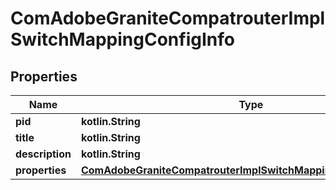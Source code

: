 
# ComAdobeGraniteCompatrouterImplSwitchMappingConfigInfo

## Properties
Name | Type | Description | Notes
------------ | ------------- | ------------- | -------------
**pid** | **kotlin.String** |  |  [optional]
**title** | **kotlin.String** |  |  [optional]
**description** | **kotlin.String** |  |  [optional]
**properties** | [**ComAdobeGraniteCompatrouterImplSwitchMappingConfigProperties**](ComAdobeGraniteCompatrouterImplSwitchMappingConfigProperties.md) |  |  [optional]



